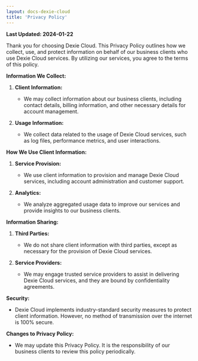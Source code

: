 ```yaml
---
layout: docs-dexie-cloud
title: 'Privacy Policy'
---
```


**Last Updated: 2024-01-22**

Thank you for choosing Dexie Cloud. This Privacy Policy outlines how we collect, use, and protect information on behalf of our business clients who use Dexie Cloud services. By utilizing our services, you agree to the terms of this policy.

**Information We Collect:**

1. **Client Information:**

   - We may collect information about our business clients, including contact details, billing information, and other necessary details for account management.

2. **Usage Information:**
   - We collect data related to the usage of Dexie Cloud services, such as log files, performance metrics, and user interactions.

**How We Use Client Information:**

1. **Service Provision:**

   - We use client information to provision and manage Dexie Cloud services, including account administration and customer support.

2. **Analytics:**
   - We analyze aggregated usage data to improve our services and provide insights to our business clients.

**Information Sharing:**

1. **Third Parties:**

   - We do not share client information with third parties, except as necessary for the provision of Dexie Cloud services.

2. **Service Providers:**
   - We may engage trusted service providers to assist in delivering Dexie Cloud services, and they are bound by confidentiality agreements.

**Security:**

- Dexie Cloud implements industry-standard security measures to protect client information. However, no method of transmission over the internet is 100% secure.

**Changes to Privacy Policy:**

- We may update this Privacy Policy. It is the responsibility of our business clients to review this policy periodically.
